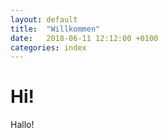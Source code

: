 ```yaml
---
layout: default
title:  "Willkommen"
date:   2018-06-11 12:12:00 +0100
categories: index
---
```


# Hi!

Hallo!
